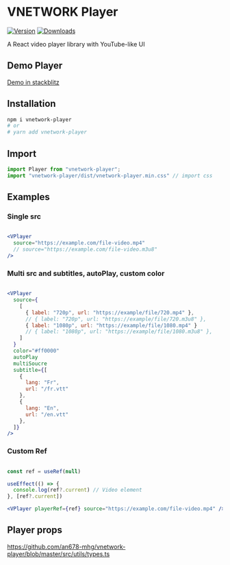 # VNETWORK Player

[![Version](https://img.shields.io/npm/v/vnetwork-player?style=flat&color=success)](https://www.npmjs.com/package/vnetwork-player)
[![Downloads](https://img.shields.io/npm/dt/vnetwork-player.svg?style=flat&color=success)](https://www.npmjs.com/package/vnetwork-player)

A React video player library with YouTube-like UI


## Demo Player 

<a href="https://stackblitz.com/edit/vitejs-vite-prsdgv?file=src%2FApp.tsx" target="_blank">Demo in stackblitz</a>

## Installation

```bash
npm i vnetwork-player
# or
# yarn add vnetwork-player
```

## Import

```jsx
import Player from "vnetwork-player";
import "vnetwork-player/dist/vnetwork-player.min.css" // import css
```

## Examples

### Single src

```jsx

<VPlayer
  source="https://example.com/file-video.mp4"
  // source="https://example.com/file-video.m3u8"
/>

```

### Multi src and subtitles, autoPlay, custom color

```jsx

<VPlayer
  source={
    [
      { label: "720p", url: "https://example/file/720.mp4" },
      // { label: "720p", url: "https://example/file/720.m3u8" },
      { label: "1080p", url: "https://example/file/1080.mp4" }
      // { label: "1080p", url: "https://example/file/1080.m3u8" },
    ]
  }
  color="#ff0000"
  autoPlay
  multiSoucre
  subtitle={[
    {
      lang: "Fr",
      url: "/fr.vtt"
    },
    {
      lang: "En",
      url: "/en.vtt"
    },
  ]}
/>

```

### Custom Ref

```jsx

const ref = useRef(null)

useEffect(() => {
  console.log(ref?.current) // Video element
}, [ref?.current])

<VPlayer playerRef={ref} source="https://example.com/file-video.mp4" />

```

## Player props

<a href="https://github.com/an678-mhg/vnetwork-player/blob/master/src/utils/types.ts" target="_blank">https://github.com/an678-mhg/vnetwork-player/blob/master/src/utils/types.ts</a>



